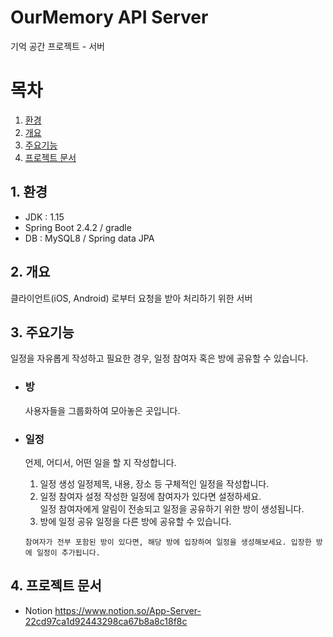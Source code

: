 # OurMemory API Server
기억 공간 프로젝트 - 서버

# 목차
1. [환경](#1-환경)
2. [개요](#2-개요)
3. [주요기능](#3-주요기능)
4. [프로젝트 문서](#4-프로젝트-문서)

## 1. 환경
  * JDK : 1.15
  * Spring Boot 2.4.2 / gradle
  * DB : MySQL8 / Spring data JPA

## 2. 개요
클라이언트(iOS, Android) 로부터 요청을 받아 처리하기 위한 서버

## 3. 주요기능
일정을 자유롭게 작성하고 필요한 경우, 일정 참여자 혹은 방에 공유할 수 있습니다.
  
  * ### 방
    사용자들을 그룹화하여 모아놓은 곳입니다.

  * ### 일정
    언제, 어디서, 어떤 일을 할 지 작성합니다. 

    1. 일정 생성
      일정제목, 내용, 장소 등 구체적인 일정을 작성합니다.
    2. 일정 참여자 설정
      작성한 일정에 참여자가 있다면 설정하세요.   
      일정 참여자에게 알림이 전송되고 일정을 공유하기 위한 방이 생성됩니다.   
    3. 방에 일정 공유
      일정을 다른 방에 공유할 수 있습니다.

    `참여자가 전부 포함된 방이 있다면, 해당 방에 입장하여 일정을 생성해보세요. 입장한 방에 일정이 추가됩니다.`

## 4. 프로젝트 문서
  * Notion  https://www.notion.so/App-Server-22cd97ca1d92443298ca67b8a8c18f8c
